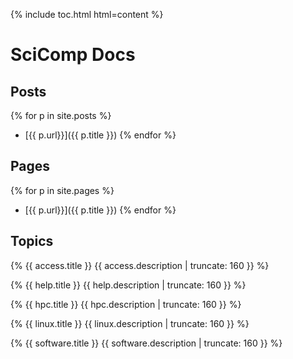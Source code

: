{% include toc.html html=content %}
# SciComp Docs

## Posts

{% for p in site.posts %}
 * [{{ p.url}}]({{ p.title }})
{% endfor %}

## Pages

{% for p in site.pages %}
 * [{{ p.url}}]({{ p.title }})
{% endfor %}

## Topics
{%
{{ access.title }}
{{ access.description | truncate: 160 }}
%}

{%
{{ help.title }}
{{ help.description | truncate: 160 }}
%}

{%
{{ hpc.title }}
{{ hpc.description | truncate: 160 }}
%}

{%
{{ linux.title }}
{{ linux.description | truncate: 160 }}
%}

{%
{{ software.title }}
{{ software.description | truncate: 160 }}
%}

